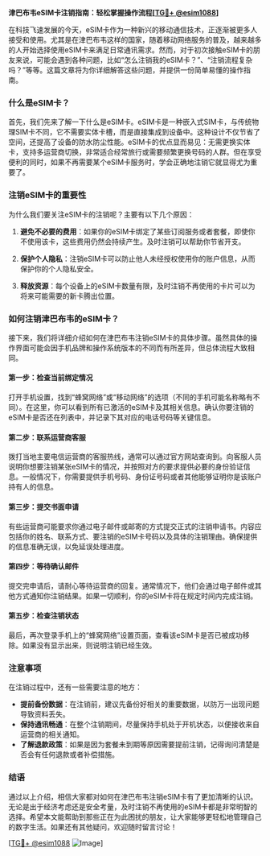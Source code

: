 **津巴布韦eSIM卡注销指南：轻松掌握操作流程[[TG💪+ @esim1088](https://t.me/s/esim1088)]**

在科技飞速发展的今天，eSIM卡作为一种新兴的移动通信技术，正逐渐被更多人接受和使用。尤其是在津巴布韦这样的国家，随着移动网络服务的普及，越来越多的人开始选择使用eSIM卡来满足日常通讯需求。然而，对于初次接触eSIM卡的朋友来说，可能会遇到各种问题，比如“怎么注销我的eSIM卡？”、“注销流程复杂吗？”等等。这篇文章将为你详细解答这些问题，并提供一份简单易懂的操作指南。

### 什么是eSIM卡？

首先，我们先来了解一下什么是eSIM卡。eSIM卡是一种嵌入式SIM卡，与传统物理SIM卡不同，它不需要实体卡槽，而是直接集成到设备中。这种设计不仅节省了空间，还提高了设备的防水防尘性能。eSIM卡的优点显而易见：无需更换实体卡，支持多运营商切换，非常适合经常旅行或需要频繁更换号码的人群。但在享受便利的同时，如果不再需要某个eSIM卡服务时，学会正确地注销它就显得尤为重要了。

### 注销eSIM卡的重要性

为什么我们要关注eSIM卡的注销呢？主要有以下几个原因：

1. **避免不必要的费用**：如果你的eSIM卡绑定了某些订阅服务或者套餐，即使你不使用该卡，这些费用仍然会持续产生。及时注销可以帮助你节省开支。
   
2. **保护个人隐私**：注销eSIM卡可以防止他人未经授权使用你的账户信息，从而保护你的个人隐私安全。

3. **释放资源**：每个设备上的eSIM卡数量有限，及时注销不再使用的卡片可以为将来可能需要的新卡腾出位置。

### 如何注销津巴布韦的eSIM卡？

接下来，我们将详细介绍如何在津巴布韦注销eSIM卡的具体步骤。虽然具体的操作界面可能会因手机品牌和操作系统版本的不同而有所差异，但总体流程大致相同。

#### 第一步：检查当前绑定情况

打开手机设置，找到“蜂窝网络”或“移动网络”的选项（不同的手机可能名称略有不同）。在这里，你可以看到所有已激活的eSIM卡及其相关信息。确认你要注销的eSIM卡是否还在列表中，并记录下其对应的电话号码等关键信息。

#### 第二步：联系运营商客服

拨打当地主要电信运营商的客服热线，通常可以通过官方网站查询到。向客服人员说明你想要注销某张eSIM卡的情况，并按照对方的要求提供必要的身份验证信息。一般情况下，你需要提供手机号码、身份证号码或者其他能够证明你是该账户持有人的信息。

#### 第三步：提交书面申请

有些运营商可能要求你通过电子邮件或邮寄的方式提交正式的注销申请书。内容应包括你的姓名、联系方式、要注销的eSIM卡号码以及具体的注销理由。确保提供的信息准确无误，以免延误处理进度。

#### 第四步：等待确认邮件

提交完申请后，请耐心等待运营商的回复。通常情况下，他们会通过电子邮件或其他方式通知你注销结果。如果一切顺利，你的eSIM卡将在规定时间内完成注销。

#### 第五步：检查注销状态

最后，再次登录手机上的“蜂窝网络”设置页面，查看该eSIM卡是否已被成功移除。如果没有显示出来，则说明注销已经生效。

### 注意事项

在注销过程中，还有一些需要注意的地方：

- **提前备份数据**：在注销前，建议先备份好相关的重要数据，以防万一出现问题导致资料丢失。
- **保持通讯畅通**：在整个注销期间，尽量保持手机处于开机状态，以便接收来自运营商的相关通知。
- **了解退款政策**：如果是因为套餐未到期等原因需要提前注销，记得询问清楚是否会有任何退款或者补偿措施。

### 结语

通过以上介绍，相信大家都对如何在津巴布韦注销eSIM卡有了更加清晰的认识。无论是出于经济考虑还是安全考量，及时注销不再使用的eSIM卡都是非常明智的选择。希望本文能帮助到那些正在为此困扰的朋友，让大家能够更轻松地管理自己的数字生活。如果还有其他疑问，欢迎随时留言讨论！

[[TG💪+ @esim1088](https://t.me/s/esim1088) ![Image](https://i.postimg.cc/4NQfJmqS/Snipaste-2025-05-13-00-14-12.png)]